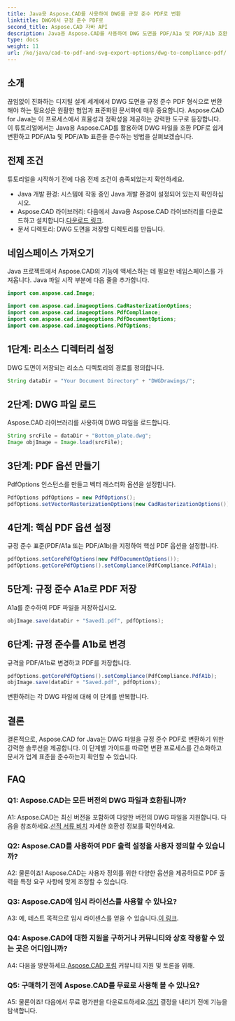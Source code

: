 ```yaml
---
title: Java용 Aspose.CAD를 사용하여 DWG를 규정 준수 PDF로 변환
linktitle: DWG에서 규정 준수 PDF로
second_title: Aspose.CAD 자바 API
description: Java용 Aspose.CAD를 사용하여 DWG 도면을 PDF/A1a 및 PDF/A1b 호환 파일로 쉽게 변환합니다. 정확하고 쉽게 작업 흐름을 간소화하세요.
type: docs
weight: 11
url: /ko/java/cad-to-pdf-and-svg-export-options/dwg-to-compliance-pdf/
---
```

## 소개

끊임없이 진화하는 디지털 설계 세계에서 DWG 도면을 규정 준수 PDF 형식으로 변환해야 하는 필요성은 원활한 협업과 표준화된 문서화에 매우 중요합니다. Aspose.CAD for Java는 이 프로세스에서 효율성과 정확성을 제공하는 강력한 도구로 등장합니다. 이 튜토리얼에서는 Java용 Aspose.CAD를 활용하여 DWG 파일을 호환 PDF로 쉽게 변환하고 PDF/A1a 및 PDF/A1b 표준을 준수하는 방법을 살펴보겠습니다.

## 전제 조건

튜토리얼을 시작하기 전에 다음 전제 조건이 충족되었는지 확인하세요.

- Java 개발 환경: 시스템에 작동 중인 Java 개발 환경이 설정되어 있는지 확인하십시오.
-  Aspose.CAD 라이브러리: 다음에서 Java용 Aspose.CAD 라이브러리를 다운로드하고 설치합니다.[다운로드 링크](https://releases.aspose.com/cad/java/).
- 문서 디렉토리: DWG 도면을 저장할 디렉토리를 만듭니다.

## 네임스페이스 가져오기

Java 프로젝트에서 Aspose.CAD의 기능에 액세스하는 데 필요한 네임스페이스를 가져옵니다. Java 파일 시작 부분에 다음 줄을 추가합니다.

```java
import com.aspose.cad.Image;

import com.aspose.cad.imageoptions.CadRasterizationOptions;
import com.aspose.cad.imageoptions.PdfCompliance;
import com.aspose.cad.imageoptions.PdfDocumentOptions;
import com.aspose.cad.imageoptions.PdfOptions;
```

## 1단계: 리소스 디렉터리 설정

DWG 도면이 저장되는 리소스 디렉토리의 경로를 정의합니다.

```java
String dataDir = "Your Document Directory" + "DWGDrawings/";
```

## 2단계: DWG 파일 로드

Aspose.CAD 라이브러리를 사용하여 DWG 파일을 로드합니다.

```java
String srcFile = dataDir + "Bottom_plate.dwg";
Image objImage = Image.load(srcFile);
```

## 3단계: PDF 옵션 만들기

PdfOptions 인스턴스를 만들고 벡터 래스터화 옵션을 설정합니다.

```java
PdfOptions pdfOptions = new PdfOptions();
pdfOptions.setVectorRasterizationOptions(new CadRasterizationOptions());
```

## 4단계: 핵심 PDF 옵션 설정

규정 준수 표준(PDF/A1a 또는 PDF/A1b)을 지정하여 핵심 PDF 옵션을 설정합니다.

```java
pdfOptions.setCorePdfOptions(new PdfDocumentOptions());
pdfOptions.getCorePdfOptions().setCompliance(PdfCompliance.PdfA1a);
```

## 5단계: 규정 준수 A1a로 PDF 저장

A1a를 준수하여 PDF 파일을 저장하십시오.

```java
objImage.save(dataDir + "Saved1.pdf", pdfOptions);
```

## 6단계: 규정 준수를 A1b로 변경

규격을 PDF/A1b로 변경하고 PDF를 저장합니다.

```java
pdfOptions.getCorePdfOptions().setCompliance(PdfCompliance.PdfA1b);
objImage.save(dataDir + "Saved.pdf", pdfOptions);
```

변환하려는 각 DWG 파일에 대해 이 단계를 반복합니다.

## 결론

결론적으로, Aspose.CAD for Java는 DWG 파일을 규정 준수 PDF로 변환하기 위한 강력한 솔루션을 제공합니다. 이 단계별 가이드를 따르면 변환 프로세스를 간소화하고 문서가 업계 표준을 준수하는지 확인할 수 있습니다.

## FAQ

### Q1: Aspose.CAD는 모든 버전의 DWG 파일과 호환됩니까?

 A1: Aspose.CAD는 최신 버전을 포함하여 다양한 버전의 DWG 파일을 지원합니다. 다음을 참조하세요.[선적 서류 비치](https://reference.aspose.com/cad/java/) 자세한 호환성 정보를 확인하세요.

### Q2: Aspose.CAD를 사용하여 PDF 출력 설정을 사용자 정의할 수 있습니까?

A2: 물론이죠! Aspose.CAD는 사용자 정의를 위한 다양한 옵션을 제공하므로 PDF 출력을 특정 요구 사항에 맞게 조정할 수 있습니다.

### Q3: Aspose.CAD에 임시 라이선스를 사용할 수 있나요?

 A3: 예, 테스트 목적으로 임시 라이센스를 얻을 수 있습니다.[이 링크](https://purchase.aspose.com/temporary-license/).

### Q4: Aspose.CAD에 대한 지원을 구하거나 커뮤니티와 상호 작용할 수 있는 곳은 어디입니까?

 A4: 다음을 방문하세요.[Aspose.CAD 포럼](https://forum.aspose.com/c/cad/19) 커뮤니티 지원 및 토론을 위해.

### Q5: 구매하기 전에 Aspose.CAD를 무료로 사용해 볼 수 있나요?

 A5: 물론이죠! 다음에서 무료 평가판을 다운로드하세요.[여기](https://releases.aspose.com/) 결정을 내리기 전에 기능을 탐색합니다.